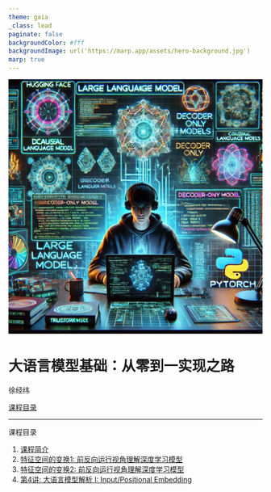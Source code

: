 ```yaml
---
theme: gaia
_class: lead
paginate: false
backgroundColor: #fff
backgroundImage: url('https://marp.app/assets/hero-background.jpg')
marp: true
---
```


<!-- ![bg right:50% 90%](images/hero-large_2x.png) -->
![bg left:45% 90%](images/course.webp)

<!-- - [课程概览](lecture1.html) -->

<!-- #  大语言模型应用开发 -->

# **大语言模型基础：从零到一实现之路**

徐经纬

  [课程目录](#2)

<!-- <!--  -->
---

课程目录
  1. [课程简介](2025/lecture1.html)
  2. [ 特征空间的变换1: 前反向运行视角理解深度学习模型](2025/lecture2.html)
  3. [ 特征空间的变换2: 前反向运行视角理解深度学习模型](2025/lecture3.html)
  4. [ 第4讲: 大语言模型解析 I: Input/Positional Embedding](2025/lecture4.html)
